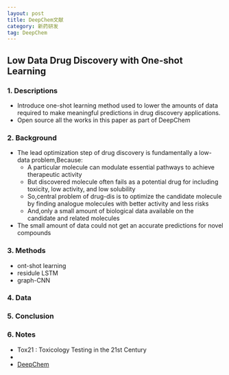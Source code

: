 ```yaml
---
layout: post
title: DeepChem文献
category: 新药研发
tag: DeepChem
---
```

## Low Data Drug Discovery with One-shot Learning

### 1. Descriptions
* Introduce one-shot learning method used to lower the amounts of data required
to make meaningful predictions in drug discovery applications.
* Open source all the works in this paper as
part of DeepChem

### 2. Background
* The lead optimization step of drug discovery is fundamentally a low-data problem,Because:
  * A particular molecule can modulate essential pathways to achieve therapeutic activity
  * But discovered molecule often fails as a potential drug for  including toxicity, low activity, and low solubility
  * So,central problem of drug-dis is to optimize the candidate molecule by finding analogue molecules with better activity and less risks
  * And,only a small amount of biological data available on the candidate and related molecules
* The small amount of data could not get an accurate predictions for novel compounds
### 3. Methods
* ont-shot learning
* residule LSTM
* graph-CNN

### 4. Data

### 5. Conclusion

### 6. Notes
* Tox21 : Toxicology Testing in the 21st Century
*
* [DeepChem](https://github.com/deepchem/deepchem)

